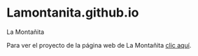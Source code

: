 # Lamontanita.github.io
La Montañita

<p>Para ver el proyecto de la página web de La Montañita <a href="https://lamontanitabeta.000webhostapp.com/index.html" target="_blank">clic aquí</a>.</p>
